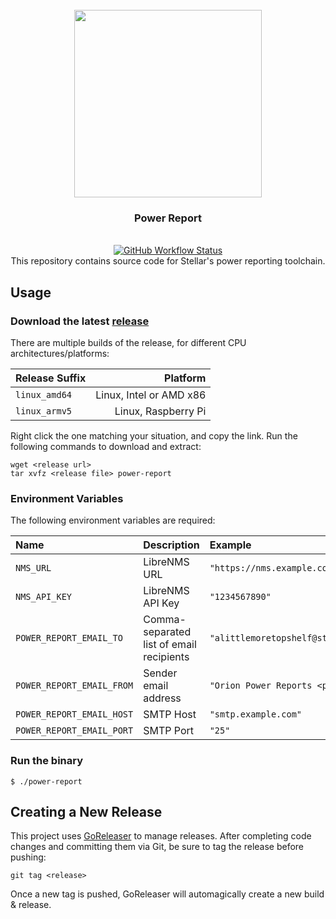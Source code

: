 <div align="center">
  <br/>
  <img src="https://res.cloudinary.com/stellaraf/image/upload/v1604277355/stellar-logo-gradient.svg" width=300 />
  <br/>
  <h3>Power Report</h3>
  <br/>
  <a href="https://github.com/stellaraf/power-report/actions?query=workflow%3Agoreleaser">
    <img alt="GitHub Workflow Status" src="https://img.shields.io/github/workflow/status/stellaraf/power-report/goreleaser?color=9100fa&style=for-the-badge">
  </a>
  <br/>
  This repository contains source code for Stellar's power reporting toolchain.
</div>

## Usage

### Download the latest [release](https://github.com/stellaraf/power-report/releases/latest)

There are multiple builds of the release, for different CPU architectures/platforms:

| Release Suffix |                Platform |
| :------------- | ----------------------: |
| `linux_amd64`  | Linux, Intel or AMD x86 |
| `linux_armv5`  |     Linux, Raspberry Pi |

Right click the one matching your situation, and copy the link. Run the following commands to download and extract:

```shell
wget <release url>
tar xvfz <release file> power-report
```

### Environment Variables

The following environment variables are required:

| Name                      | Description                              | Example                                                              |
| :------------------------ | :--------------------------------------- | :------------------------------------------------------------------- |
| `NMS_URL`                 | LibreNMS URL                             | `"https://nms.example.com"`                                          |
| `NMS_API_KEY`             | LibreNMS API Key                         | `"1234567890"`                                                       |
| `POWER_REPORT_EMAIL_TO`   | Comma-separated list of email recipients | `"alittlemoretopshelf@stellar.tech,ilikethepunishment@stellar.tech"` |
| `POWER_REPORT_EMAIL_FROM` | Sender email address                     | `"Orion Power Reports <power@orion.cloud>"`                          |
| `POWER_REPORT_EMAIL_HOST` | SMTP Host                                | `"smtp.example.com"`                                                 |
| `POWER_REPORT_EMAIL_PORT` | SMTP Port                                | `"25"`                                                               |

### Run the binary

```console
$ ./power-report
```

## Creating a New Release

This project uses [GoReleaser](https://goreleaser.com/) to manage releases. After completing code changes and committing them via Git, be sure to tag the release before pushing:

```
git tag <release>
```

Once a new tag is pushed, GoReleaser will automagically create a new build & release.
